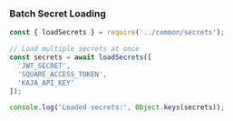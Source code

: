 ### Batch Secret Loading

```javascript
const { loadSecrets } = require('../common/secrets');

// Load multiple secrets at once
const secrets = await loadSecrets([
  'JWT_SECRET',
  'SQUARE_ACCESS_TOKEN',
  'KAJA_API_KEY'
]);

console.log('Loaded secrets:', Object.keys(secrets));
```
